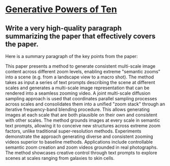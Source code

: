 # [Generative Powers of Ten](https://arxiv.org/abs/2312.02149)

## Write a very high-quality paragraph summarizing the paper that effectively covers the paper.

 Here is a summary paragraph of the key points from the paper:

This paper presents a method to generate consistent multi-scale image content across different zoom levels, enabling extreme "semantic zooms" into a scene (e.g. from a landscape view to a macro shot). The method takes as input a series of text prompts describing the scene at different scales and generates a multi-scale image representation that can be rendered into a seamless zooming video. A joint multi-scale diffusion sampling approach is used that coordinates parallel sampling processes across scales and consolidates them into a unified "zoom stack" through an iterative frequency-band blending procedure. This allows generating images at each scale that are both plausible on their own and consistent with other scales. The method grounds images at every scale in semantic text prompts, allowing it to conceive new structures across extreme zoom factors, unlike traditional super-resolution methods. Experiments demonstrate the approach generating diverse and consistent zooming videos superior to baseline methods. Applications include controllable semantic zoom creation and zoom videos grounded in real photographs. The method showcases creative control through text prompts to explore scenes at scales ranging from galaxies to skin cells.
